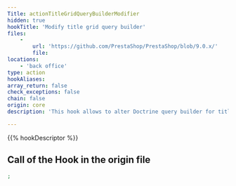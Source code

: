 ```yaml
---
Title: actionTitleGridQueryBuilderModifier
hidden: true
hookTitle: 'Modify title grid query builder'
files:
    -
        url: 'https://github.com/PrestaShop/PrestaShop/blob/9.0.x/'
        file: 
locations:
    - 'back office'
type: action
hookAliases: 
array_return: false
check_exceptions: false
chain: false
origin: core
description: 'This hook allows to alter Doctrine query builder for title grid'

---
```


{{% hookDescriptor %}}

## Call of the Hook in the origin file

```php
;
```

